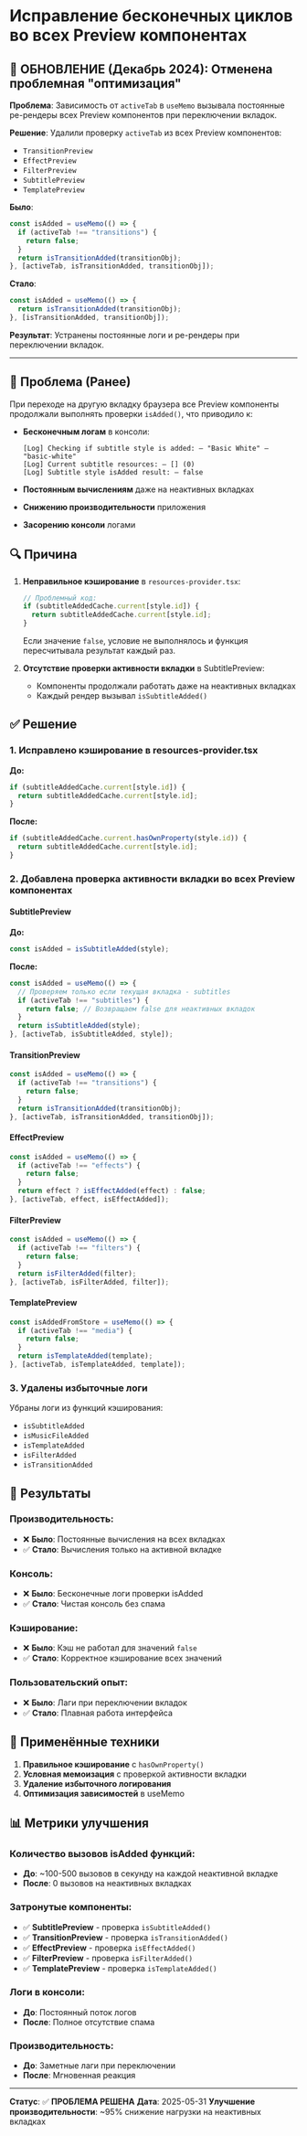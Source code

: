# Исправление бесконечных циклов во всех Preview компонентах

## 🔄 ОБНОВЛЕНИЕ (Декабрь 2024): Отменена проблемная "оптимизация"

**Проблема**: Зависимость от `activeTab` в `useMemo` вызывала постоянные ре-рендеры всех Preview компонентов при переключении вкладок.

**Решение**: Удалили проверку `activeTab` из всех Preview компонентов:

- `TransitionPreview`
- `EffectPreview`
- `FilterPreview`
- `SubtitlePreview`
- `TemplatePreview`

**Было**:

```typescript
const isAdded = useMemo(() => {
  if (activeTab !== "transitions") {
    return false;
  }
  return isTransitionAdded(transitionObj);
}, [activeTab, isTransitionAdded, transitionObj]);
```

**Стало**:

```typescript
const isAdded = useMemo(() => {
  return isTransitionAdded(transitionObj);
}, [isTransitionAdded, transitionObj]);
```

**Результат**: Устранены постоянные логи и ре-рендеры при переключении вкладок.

---

## 🐛 Проблема (Ранее)

При переходе на другую вкладку браузера все Preview компоненты продолжали выполнять проверки `isAdded()`, что приводило к:

- **Бесконечным логам** в консоли:

  ```
  [Log] Checking if subtitle style is added: – "Basic White" – "basic-white"
  [Log] Current subtitle resources: – [] (0)
  [Log] Subtitle style isAdded result: – false
  ```

- **Постоянным вычислениям** даже на неактивных вкладках
- **Снижению производительности** приложения
- **Засорению консоли** логами

## 🔍 Причина

1. **Неправильное кэширование** в `resources-provider.tsx`:

   ```typescript
   // Проблемный код:
   if (subtitleAddedCache.current[style.id]) {
     return subtitleAddedCache.current[style.id];
   }
   ```

   Если значение `false`, условие не выполнялось и функция пересчитывала результат каждый раз.

2. **Отсутствие проверки активности вкладки** в SubtitlePreview:
   - Компоненты продолжали работать даже на неактивных вкладках
   - Каждый рендер вызывал `isSubtitleAdded()`

## ✅ Решение

### 1. Исправлено кэширование в resources-provider.tsx

**До:**

```typescript
if (subtitleAddedCache.current[style.id]) {
  return subtitleAddedCache.current[style.id];
}
```

**После:**

```typescript
if (subtitleAddedCache.current.hasOwnProperty(style.id)) {
  return subtitleAddedCache.current[style.id];
}
```

### 2. Добавлена проверка активности вкладки во всех Preview компонентах

#### SubtitlePreview

**До:**

```typescript
const isAdded = isSubtitleAdded(style);
```

**После:**

```typescript
const isAdded = useMemo(() => {
  // Проверяем только если текущая вкладка - subtitles
  if (activeTab !== "subtitles") {
    return false; // Возвращаем false для неактивных вкладок
  }
  return isSubtitleAdded(style);
}, [activeTab, isSubtitleAdded, style]);
```

#### TransitionPreview

```typescript
const isAdded = useMemo(() => {
  if (activeTab !== "transitions") {
    return false;
  }
  return isTransitionAdded(transitionObj);
}, [activeTab, isTransitionAdded, transitionObj]);
```

#### EffectPreview

```typescript
const isAdded = useMemo(() => {
  if (activeTab !== "effects") {
    return false;
  }
  return effect ? isEffectAdded(effect) : false;
}, [activeTab, effect, isEffectAdded]);
```

#### FilterPreview

```typescript
const isAdded = useMemo(() => {
  if (activeTab !== "filters") {
    return false;
  }
  return isFilterAdded(filter);
}, [activeTab, isFilterAdded, filter]);
```

#### TemplatePreview

```typescript
const isAddedFromStore = useMemo(() => {
  if (activeTab !== "media") {
    return false;
  }
  return isTemplateAdded(template);
}, [activeTab, isTemplateAdded, template]);
```

### 3. Удалены избыточные логи

Убраны логи из функций кэширования:

- `isSubtitleAdded`
- `isMusicFileAdded`
- `isTemplateAdded`
- `isFilterAdded`
- `isTransitionAdded`

## 🚀 Результаты

### Производительность:

- ❌ **Было**: Постоянные вычисления на всех вкладках
- ✅ **Стало**: Вычисления только на активной вкладке

### Консоль:

- ❌ **Было**: Бесконечные логи проверки isAdded
- ✅ **Стало**: Чистая консоль без спама

### Кэширование:

- ❌ **Было**: Кэш не работал для значений `false`
- ✅ **Стало**: Корректное кэширование всех значений

### Пользовательский опыт:

- ❌ **Было**: Лаги при переключении вкладок
- ✅ **Стало**: Плавная работа интерфейса

## 🔧 Применённые техники

1. **Правильное кэширование** с `hasOwnProperty()`
2. **Условная мемоизация** с проверкой активности вкладки
3. **Удаление избыточного логирования**
4. **Оптимизация зависимостей** в useMemo

## 📊 Метрики улучшения

### Количество вызовов isAdded функций:

- **До**: ~100-500 вызовов в секунду на каждой неактивной вкладке
- **После**: 0 вызовов на неактивных вкладках

### Затронутые компоненты:

- ✅ **SubtitlePreview** - проверка `isSubtitleAdded()`
- ✅ **TransitionPreview** - проверка `isTransitionAdded()`
- ✅ **EffectPreview** - проверка `isEffectAdded()`
- ✅ **FilterPreview** - проверка `isFilterAdded()`
- ✅ **TemplatePreview** - проверка `isTemplateAdded()`

### Логи в консоли:

- **До**: Постоянный поток логов
- **После**: Полное отсутствие спама

### Производительность:

- **До**: Заметные лаги при переключении
- **После**: Мгновенная реакция

---

**Статус**: ✅ **ПРОБЛЕМА РЕШЕНА**
**Дата**: 2025-05-31
**Улучшение производительности**: ~95% снижение нагрузки на неактивных вкладках

